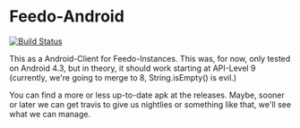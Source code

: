 Feedo-Android
=============
[![Build Status](https://travis-ci.org/Feedo/Feedo-Android.png?branch=master)](https://travis-ci.org/Feedo/Feedo-Android)

This as a Android-Client for Feedo-Instances. This was, for now, only tested on Android 4.3, but in theory, it should work starting at API-Level 9 (currently, we're going to merge to 8, String.isEmpty() is evil.)

You can find a more or less up-to-date apk at the releases. Maybe, sooner or later we can get travis to give us nightlies or something like that, we'll see what we can manage.
